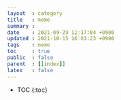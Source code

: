 ```yaml
---
layout  : category
title   : memo
summary : 
date    : 2021-09-29 12:17:04 +0900
updated : 2021-10-15 16:03:23 +0900
tags    : memo
toc     : true
public  : false
parent  : [[index]]
latex   : false
---
```

* TOC
{:toc}
